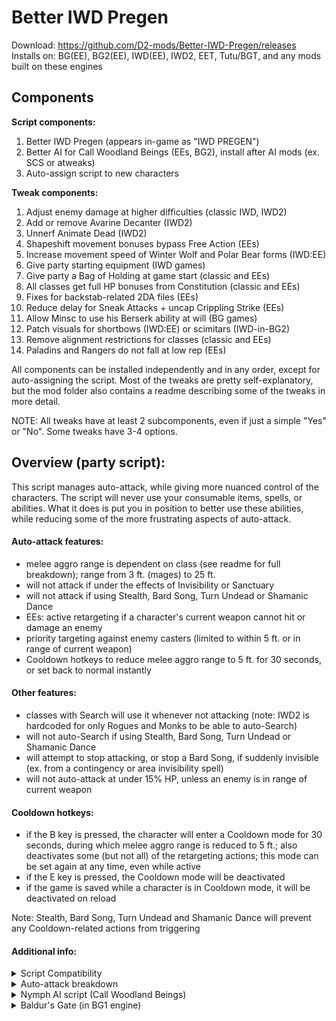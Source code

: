 # Better IWD Pregen
Download: https://github.com/D2-mods/Better-IWD-Pregen/releases  
Installs on: BG(EE), BG2(EE), IWD(EE), IWD2, EET, Tutu/BGT, and any mods built on these engines

Components
-

**Script components:**
1. Better IWD Pregen (appears in-game as "IWD PREGEN")
2. Better AI for Call Woodland Beings (EEs, BG2), install after AI mods (ex. SCS or atweaks)
3. Auto-assign script to new characters

**Tweak components:**
1. Adjust enemy damage at higher difficulties (classic IWD, IWD2)
2. Add or remove Avarine Decanter (IWD2)
3. Unnerf Animate Dead (IWD2)
4. Shapeshift movement bonuses bypass Free Action (EEs)
5. Increase movement speed of Winter Wolf and Polar Bear forms (IWD:EE)
6. Give party starting equipment (IWD games)
7. Give party a Bag of Holding at game start (classic and EEs)
8. All classes get full HP bonuses from Constitution (classic and EEs)
9. Fixes for backstab-related 2DA files (EEs)
10. Reduce delay for Sneak Attacks + uncap Crippling Strike (EEs)
11. Allow Minsc to use his Berserk ability at will (BG games)
12. Patch visuals for shortbows (IWD:EE) or scimitars (IWD-in-BG2)
13. Remove alignment restrictions for classes (classic and EEs)
14. Paladins and Rangers do not fall at low rep (EEs)

All components can be installed independently and in any order, except for auto-assigning the script. Most of the tweaks are pretty self-explanatory, but the mod folder also contains a readme describing some of the tweaks in more detail.

NOTE: All tweaks have at least 2 subcomponents, even if just a simple "Yes" or "No". Some tweaks have 3-4 options.


Overview (party script):
-
This script manages auto-attack, while giving more nuanced control of the characters. The script will never use your consumable items, spells, or abilities. What it does is put you in position to better use these abilities, while reducing some of the more frustrating aspects of auto-attack.

#### Auto-attack features:
- melee aggro range is dependent on class (see readme for full breakdown); range from 3 ft. (mages) to 25 ft.
- will not attack if under the effects of Invisibility or Sanctuary
- will not attack if using Stealth, Bard Song, Turn Undead or Shamanic Dance
- EEs: active retargeting if a character's current weapon cannot hit or damage an enemy
- priority targeting against enemy casters (limited to within 5 ft. or in range of current weapon)
- Cooldown hotkeys to reduce melee aggro range to 5 ft. for 30 seconds, or set back to normal instantly

#### Other features:
- classes with Search will use it whenever not attacking (note: IWD2 is hardcoded for only Rogues and Monks to be able to auto-Search)
- will not auto-Search if using Stealth, Bard Song, Turn Undead or Shamanic Dance
- will attempt to stop attacking, or stop a Bard Song, if suddenly invisible (ex. from a contingency or area invisibility spell)
- will not auto-attack at under 15% HP, unless an enemy is in range of current weapon

#### Cooldown hotkeys:
- if the B key is pressed, the character will enter a Cooldown mode for 30 seconds, during which melee aggro range is reduced to 5 ft.; also deactivates some (but not all) of the retargeting actions; this mode can be set again at any time, even while active
- if the E key is pressed, the Cooldown mode will be deactivated
- if the game is saved while a character is in Cooldown mode, it will be deactivated on reload

Note: Stealth, Bard Song, Turn Undead and Shamanic Dance will prevent any Cooldown-related actions from triggering

#### Additional info:
<details>
  <summary>Script Compatibility</summary>
  
---

#### Info:
- EEs: BG:EE, BG2:EE, IWD:EE, EET (tested on v2.5/v2.6)  
- Classic: BG1, BG2, IWD, IWD2 (tested with GOG versions)

Also compatible with any BG2 conversion mods (ex. BGT or Classic Adventures).

#### Classic BG2 engine:  
- TobEx (v26/v28): Compatibility issues should be fixed (v3.7 and later).  
- TobEx Afterlife: Use v29.10 or later. (http://www.shsforums.net/files/file/1274-tobex-afterlife)  
- Improved GUI mod: Use v5.1 or later. (http://www.shsforums.net/files/file/1265-bg2-improved-gui)

NOTE: I'm not 100% sure the scripts work with expansionless versions of the classic games.
  
---

</details>
<details>
  <summary>Auto-attack breakdown</summary>
  
---

#### BG(EE), BG2(EE), IWD(EE):
  ```
Class: Fighter, Ranger, Paladin, including any multiclass combinations
	Conditions (one must be met to auto-attack)
	1. Enemy is within range of the currently equipped weapon
	2. Enemy is within 25 ft.
	3. Attacked by enemy

Class: Kensai, Monk, Shapeshift/Polymorph (without Fighter levels)
	Conditions (one must be met to auto-attack)
	1. Enemy is within range of the currently equipped weapon
	2. Enemy is within 18 ft.
	3. Attacked by enemy

Class: Cleric, Druid, Shaman, Thief, Bard, Cleric/Thief
	Conditions (one must be met to auto-attack)
	1. Enemy is within range of the currently equipped weapon
	2. Enemy is within 12 ft.

Class: Mage, Sorcerer, Mage/Thief, Cleric/Mage
	Conditions (one must be met to auto-attack)
	1. Enemy is within range of the currently equipped weapon
	2. Enemy is within 3 ft.
	3. If THAC0 is less than 5, will attack if enemy is within 12 ft.
  ```

#### IWD2:
  ```
Class: Fighter, Ranger, Paladin or Barbarian (single-class or multiclass with 3+ levels)
	Conditions (one must be met to auto-attack)
	1. Enemy is within range of the currently equipped weapon
	2. Enemy is within 25 ft.
	3. Attacked by enemy

Class: Monk (Level 9+), Wild Shape/Tenser's/Iron Body (without 3+ warrior levels)
	Conditions (one must be met to auto-attack)
	1. Enemy is within range of the currently equipped weapon
	2. Enemy is within 18 ft.
	3. Attacked by enemy

Class: Cleric, Druid, Monk, Thief or Bard, including multiclass with Wizard or Sorcerer
	Conditions (one must be met to auto-attack)
	1. Enemy is within range of the currently equipped weapon
	2. Enemy is within 12 ft.

Class: Wizard or Sorcerer
	Conditions (one must be met to auto-attack)
	1. Enemy is within range of the currently equipped weapon
	2. Enemy is within 3 ft.
  ```
  
---

</details>
<details>
  <summary>Nymph AI script (Call Woodland Beings)</summary>
  
---

#### Option 1 - Revised script:
- smarter spellcasting (better targeting and not as wasteful)
- won't cast statuses on undead or enemies with high magic resist
- will teleport to catch up with the party (i.e. while traveling with Boots of Speed)
- is more cautious at low HP if it has spells remaining
- will not attack or cast spells at enemies if invisible
- Cooldown hotkeys to delay spellcasting

Compatible with EEs and original BG2 engine.  
Not compatible with atweaks PnP Fey (will be skipped during installation).

> DDoor: As in the unmodded script, the nymph may use Dimension Door at will if conditions are met. It will alway teleport to either the nearest enemy or to a PC (usually, its summoner). It will not use Dimension Door if invisible, unless instructed to by the player (with the D key).

> Marking: The nymph "marks" a PC as an object for various actions (by default, this is the summoner). If the marked PC is not on the map for any reason, the nymph will choose another PC on the same map. The nymph will always switch back to its summoner if in visual range. Note that the summoner, as an identifier, is not saved if a summon is still on the map (so if reloading, the script will default to Player1 as the "marked" PC).

Hotkeys:
- if the D key is pressed outside of combat, and not in visual range of enemies, the nymph will teleport to its summoner (or other PC)
- if the B key is pressed, the nymph will enter Cooldown for 3 rounds; will not cast offensive spells or teleport to an enemy in Cooldown mode
- if the E key is pressed, the Cooldown timer is set to 0 (deactivated)



#### Option 2 - Patch existing script:
- adds Cooldown hotkeys (B to enable, E to disable)
- adds D hotkey to teleport to party
- will teleport to party if not in visual range (and not invisible)
- will preserve invisibility
- usable with atweaks PnP Fey, as well as AI mods that still use NYMPH.BCS (ex. SCS)

NOTE: Dimension Door is more limited with this patch. Will only teleport to the summoner or Player1.
  
---

</details>
<details>
  <summary>Baldur's Gate (in BG1 engine)</summary>
  
---

#### BG1 script info:
- characters will preserve Hide/Invisibility/Sanctuary
- melee aggro ranges working
- Calls for help working (REMOVED, but theoretically, I could add it back in)
- Cooldown hotkeys working
- no auto-Search (the FindTraps() script action doesn't work)

NOTE: Bard Song and Turn Undead won't prevent auto-attacking, but you can keep them active during battle if the character is standing outside melee aggro range (obviously with a melee weapon equipped)
  
---

</details>